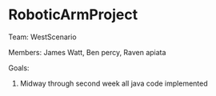 # RoboticArmProject

Team: WestScenario

Members: James Watt, Ben percy, Raven apiata

Goals:
1. Midway through second week all java code implemented 
